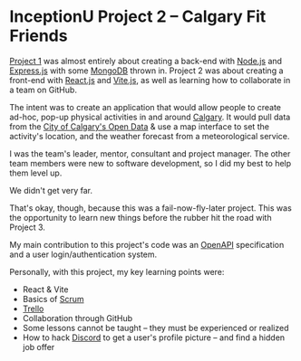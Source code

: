 # InceptionU Project&nbsp;2&nbsp;&ndash; Calgary Fit Friends

[Project&nbsp;1](https://github.com/kwoodman1970/InceptionU-Project1) was
almost entirely about creating a back-end with [Node.js](https://nodejs.org/)
and [Express.js](https://expressjs.com/) with some
[MongoDB](https://www.mongodb.com/) thrown in.  Project&nbsp;2 was about
creating a front-end with [React.js](https://react.dev/) and
[Vite.js](https://vitejs.dev/), as well as learning how to collaborate in a
team on GitHub.

The intent was to create an application that would allow people to create
ad-hoc, pop-up physical activities in and around
[Calgary](https://www.calgary.ca/).  It would pull data from the [City of
Calgary's Open Data](https://data.calgary.ca/) & use a map interface to set the
activity's location, and the weather forecast from a meteorological service.

I was the team's leader, mentor, consultant and project manager.  The other
team members were new to software development, so I did my best to help them
level up.

We didn't get very far.

That's okay, though, because this was a fail-now-fly-later project.  This was
the opportunity to learn new things before the rubber hit the road with
Project&nbsp;3.

My main contribution to this project's code was an
[OpenAPI](https://www.openapis.org/) specification and a user
login/authentication system.

Personally, with this project, my key learning points were:

- React & Vite
- Basics of [Scrum](https://scrumguides.org/)
- [Trello](https://trello.com/)
- Collaboration through GitHub
- Some lessons cannot be taught &ndash; they must be experienced or realized
- How to hack [Discord](https://discord.com/) to get a user's profile picture
  &ndash; and find a hidden job offer
